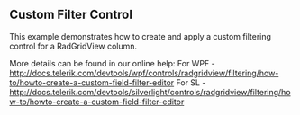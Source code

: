 ## Custom Filter Control
This example demonstrates how to create and apply a custom filtering control for a RadGridView column.

More details can be found in our online help:
For WPF - http://docs.telerik.com/devtools/wpf/controls/radgridview/filtering/how-to/howto-create-a-custom-field-filter-editor
For SL - http://docs.telerik.com/devtools/silverlight/controls/radgridview/filtering/how-to/howto-create-a-custom-field-filter-editor

[//]: <KeyWords: create, column>